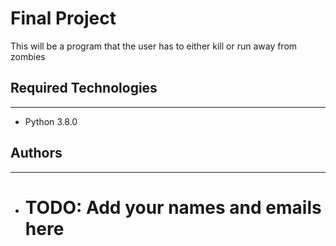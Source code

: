 # Final Project

This will be a program that the user has to either kill or run away from zombies

## Required Technologies
---
* Python 3.8.0
## Authors
---
* # TODO: Add your names and emails here
